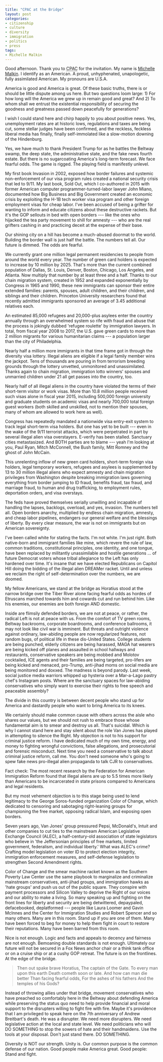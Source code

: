 ```yaml
---
title: "CPAC at the Bridge"
layout: post
categories:
- citizenship
- culture
- diversity
- immigration
- politics
- press
tags:
- Michelle Malkin
---
```


Good afternoon. Thank you to <abbr title="Conservative Political Action Conference">CPAC</abbr> for the invitation. My name is [Michelle Malkin](http://michellemalkin.com/). I identify as an American. A proud, unhyphenated, unapologetic, fully assimilated American. My pronouns are U.S.A.

America is good and America is great. Of these basic truths, there is or should be little dispute among us here. But two questions loom large: 1) For how long will the America we grew up in remain good and great? And 2) To whom shall we entrust the existential responsibility of securing the goodness and greatness passed down peacefully for generations?

I wish I could stand here and chirp happily to you about positive news. Yes, unemployment rates are at historic lows, regulations and taxes are being cut, some stellar judges have been confirmed, and the reckless, feckless liberal media has finally, finally self-immolated like a slow-motion downing of the Hindenburg.

Yes, we have much to thank President Trump for as he battles the Beltway swamp, the deep state, the administrative state, and the fake news fourth estate. But there is no sugarcoating America's long-term forecast. We face fearful odds. The game is rigged. The playing field is manifestly unlevel.

My first book Invasion in 2002, exposed how border failures and systemic non-enforcement of our visa program rules created a national security crisis that led to 9/11. My last book, Sold Out, which I co-authored in 2015 with former American computer programmer-turned-labor lawyer John Miano, documented how Big Business and Big Government created an economic crisis by exploiting the H-1B tech worker visa program and other foreign employment visas for cheap labor. I've been accused of being a grifter for wanting to inform and educate citizens about these destructive rackets. But it's the GOP sellouts in bed with open borders --- like the ones who hijacked the tea party movement to shill for amnesty --- who are the real grifters cashing in and practicing deceit at the expense of their base.

Our shining city on a hill has become a much-abused doormat to the world. Building the border wall is just half the battle. The numbers tell all. Our future is dimmed. The odds are fearful.

We currently grant one million legal permanent residencies to people from around the world every year. The number of green card holders is expected to increase by 10 million by 2025. That's more than the current combined population of Dallas, St. Louis, Denver, Boston, Chicago, Los Angeles, and Atlanta. Now multiply that number by at least three and a half. Thanks to our chain migration system, created in 1952 and expanded exponentially by Congress in 1965 and 1990, these new immigrants can sponsor their entire extended families: parents, spouses, adult children, and their children, and siblings and their children. Princeton University researchers found that recently admitted immigrants sponsored an average of 3.45 additional relatives each.

An estimated 85,000 refugees and 20,000-plus asylees enter the country annually through an overwhelmed system so rife with fraud and abuse that the process is jokingly dubbed 'refugee roulette' by immigration lawyers. In total, from fiscal year 2008 to 2017, the U.S. gave green cards to more than 2 million migrants for various humanitarian claims --- a population larger than the city of Philadelphia.

Nearly half a million more immigrants in that time frame got in through the diversity visa lottery. Illegal aliens are eligible if a legal family member wins the jackpot. Tens of thousands are pouring in from terrorism breeding grounds through the lottery unvetted, unmonitored and unassimilated. Thanks again to chain migration, immigration lotto winners' spouses and unmarried children under 21 all get passes into the country, too.

Nearly half of all illegal aliens in the country have violated the terms of their short-term visitor or work visas. More than 10.8 million people received such visas alone in fiscal year 2015, including 500,000 foreign university and graduate students on academic visas and nearly 700,000 total foreign guest workers (both skilled and unskilled, not to mention their spouses, many of whom are allowed to work here as well).

Congress has repeatedly mandated a nationwide visa entry-exit system to track legal short-term visa holders. But one has yet to be built --- even in the wake of the 9/11 terrorist attacks, which were perpetrated in part by several illegal alien visa overstayers. E-verify has been stalled. Sanctuary cities metastasized. And BOTH parties are to blame --- yeah I'm looking at you, Paul Ryan, Mitch McConnell, the Bush family, Mitt Romney and the ghost of John McCain.

This unrelenting inflow of new green card holders, short-term foreign visa holders, legal temporary workers, refugees and asylees is supplemented by 13 to 30 million illegal aliens who expect amnesty and chain migration privileges from Washington despite breaking immigration laws governing everything from border jumping to ID fraud, benefits fraud, tax fraud, and marriage fraud, to human and drug trafficking, to employment rules, deportation orders, and visa overstays.

The feds have proved themselves serially unwilling and incapable of handling the lapses, backlogs, overload, and yes, invasion. The numbers tell all. Open borders anarchy, multiplied by endless chain migration, amnesty, and cheap labor pipelines, endangers our general welfare and the blessings of liberty. By every clear measure, the war is not on immigrants but on American sovereignty.

I've been called white for stating the facts. I'm not white. I'm just right. Both native-born and immigrant families like mine, which revere the rule of law, common traditions, constitutional principles, one identity, and one tongue, have been replaced by militantly unassimilable and hostile generations ... of future Democrat voters whose tribal allegiance to the Left has only hardened over time. It's insane that we have elected Republicans on Capitol Hill doing the bidding of the illegal alien DREAMer racket. Until and unless we reclaim the right of self-determination over the numbers, we are doomed.

My fellow Americans, we stand at the bridge as Horatius stood at the narrow bridge over the Tiber River alone facing fearful odds as hordes of Etruscans marched towards him and cowards cut and run behind him. Like his enemies, our enemies are both foreign AND domestic.

Inside are flimsily defended borders, we are not at peace, or rather, the radical Left is not at peace with us. From the comfort of TV green rooms, Beltway backrooms, corporate boardrooms, and conference ballrooms, it may not look like civil war is imminent. But threats and outright violence against ordinary, law-abiding people are now regularized features, not random bugs, of political life in these dis-United States. College students are being punched, elderly citizens are being harassed, MAGA hat wearers are being kicked off planes and assaulted in school hallways and restaurants, conservative speakers are being mobbed and Molotov cocktailed, ICE agents and their families are being targeted, pro-lifers are being kicked and menaced, pro-Trump, anti-jihad moms on social media are being monitored and doxxed. The madness is beyond parody. Last week, social justice media warriors whipped up hysteria over a Mar-a-Lago pastry chef's Instagram posts. Where are the sanctuary spaces for law-abiding conservatives who simply want to exercise their rights to free speech and peaceable assembly?

The divide in this country is between decent people who stand up for America and dastardly people who want to bring America to its knees.

We certainly should make common cause with others across the aisle who shares our values, but we should not rush to embrace those whose fundamental aim is to smear and destroy us all. That's suicidal. Which is why I cannot stand here and stay silent about the role Van Jones has played in attempting to silence the Right. My objection is not to his support for criminal justice reform. I have dedicated much of my own time, energy, and money to fighting wrongful convictions, false allegations, and prosecutorial and forensic misconduct. Next time you need a conservative to talk about criminal justice reform, call me. You don't need someone who's going to spew fake news pro-illegal alien propaganda to talk CJR to conservatives.

Fact check: The most recent research by the Federation for American Immigration Reform found that illegal aliens are up to 5.5 times more likely than Americans to be incarcerated in state prisons compared to Americans and legal residents.

But my most vehement objection is to this stage being used to lend legitimacy to the George Soros-funded organization Color of Change, which dedicated to censoring and sabotaging right-leaning groups for championing the free market, opposing radical Islam, and exposing open borders.

Seven years ago, Van Jones' group pressured Pepsi, McDonald's, Intuit and other companies to cut ties to the mainstream American Legislative Exchange Council (ALEC), a half-century-old association of state legislators who believe in 'the Jeffersonian principles of free markets, limited government, federalism, and individual liberty.' What was ALEC's crime? Crafting model legislation on voter ID to protect election integrity, immigration enforcement measures, and self-defense legislation to strengthen Second Amendment rights.

Color of Change and the smear machine racket known as the Southern Poverty Law Center use the same playbook to marginalize and criminalize mainstream conservatives, anti-jihad groups, and immigration hawks as 'hate groups' and push us out of the public square. They conspire with payment processors and Silicon Valley to deprive the Right of our voices and our ability to make a living. So many speaking up and fighting on the front lines for liberty and security are being detwittered, depaypaled, defacebooked, deplatformed --- people like Laura Loomer and Gavin McInnes and the Center for Immigration Studies and Robert Spencer and so many others. Many are in this room. Stand up if you are one of them. Many have been forced to beg for money to help them fight in court to restore their reputations. Many have been barred from this room.

Nice is not enough. Logic and facts and appeals to decency and fairness are not enough. Bemoaning double standards is not enough. Ultimately our future will not be secured in a Fox News anchor chair or a think tank office or on a cruise ship or at a cushy GOP retreat. The future is on the frontlines. At the edge of the bridge.

> Then out spake brave Horatius,
> The captain of the Gate.
> To every man upon this earth
> Death cometh soon or late.
> And how can man die better
> Than facing fearful odds,
> For the ashes of his fathers
> And the temples of his Gods?

Instead of throwing allies under that bridge, movement conservatives who have preached so comfortably here in the Beltway about defending America while preserving the status quo need to help provide financial and moral support to the disrupters willing to fight fire with fire. Maybe it's providence that I am privileged to speak here on the 7th anniversary of Andrew Breitbart's death. He was a disrupter. We need more disrupters. We need legislative action at the local and state level. We need politicians who will DO SOMETHING to stop the sowers of hate and their handmaidens. Use the tools at your disposal. Don't just stand there. DO SOMETHING.

Diversity is NOT our strength. Unity is. Our common purpose is the common defense of our nation. Good people make America great. Good people: Stand and fight.

